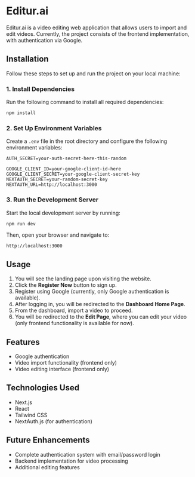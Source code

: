 # Editur.ai

Editur.ai is a video editing web application that allows users to import and edit videos. Currently, the project consists of the frontend implementation, with authentication via Google.

## Installation

Follow these steps to set up and run the project on your local machine:

### 1. Install Dependencies

Run the following command to install all required dependencies:

```sh
npm install
```

### 2. Set Up Environment Variables

Create a `.env` file in the root directory and configure the following environment variables:

```
AUTH_SECRET=your-auth-secret-here-this-random

GOOGLE_CLIENT_ID=your-google-client-id-here
GOOGLE_CLIENT_SECRET=your-google-client-secret-key
NEXTAUTH_SECRET=your-random-secret-key
NEXTAUTH_URL=http://localhost:3000
```

### 3. Run the Development Server

Start the local development server by running:

```sh
npm run dev
```

Then, open your browser and navigate to:

```
http://localhost:3000
```

## Usage

1. You will see the landing page upon visiting the website.
2. Click the **Register Now** button to sign up.
3. Register using Google (currently, only Google authentication is available).
4. After logging in, you will be redirected to the **Dashboard Home Page**.
5. From the dashboard, import a video to proceed.
6. You will be redirected to the **Edit Page**, where you can edit your video (only frontend functionality is available for now).

## Features

- Google authentication
- Video import functionality (frontend only)
- Video editing interface (frontend only)

## Technologies Used

- Next.js
- React
- Tailwind CSS
- NextAuth.js (for authentication)

## Future Enhancements

- Complete authentication system with email/password login
- Backend implementation for video processing
- Additional editing features

##

